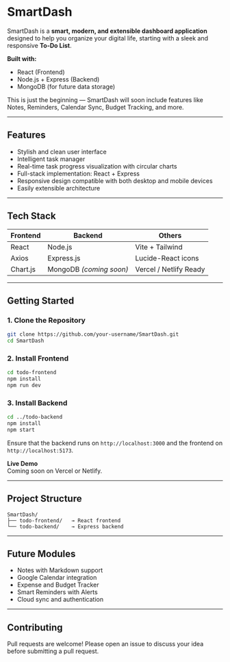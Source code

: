 # SmartDash

SmartDash is a **smart, modern, and extensible dashboard application** designed to help you organize your digital life, starting with a sleek and responsive **To-Do List**.

**Built with:**
- React (Frontend)
- Node.js + Express (Backend)
- MongoDB (for future data storage)

This is just the beginning — SmartDash will soon include features like Notes, Reminders, Calendar Sync, Budget Tracking, and more.

---

## Features

- Stylish and clean user interface
- Intelligent task manager
- Real-time task progress visualization with circular charts
- Full-stack implementation: React + Express
- Responsive design compatible with both desktop and mobile devices
- Easily extensible architecture

---

## Tech Stack

| Frontend    | Backend     | Others         |
|-------------|-------------|----------------|
| React       | Node.js     | Vite + Tailwind |
| Axios       | Express.js  | Lucide-React icons |
| Chart.js    | MongoDB *(coming soon)* | Vercel / Netlify Ready |

---

## Getting Started

### 1. Clone the Repository

```bash
git clone https://github.com/your-username/SmartDash.git
cd SmartDash
```

### 2. Install Frontend

```bash
cd todo-frontend
npm install
npm run dev
```

### 3. Install Backend

```bash
cd ../todo-backend
npm install
npm start
```

Ensure that the backend runs on `http://localhost:3000` and the frontend on `http://localhost:5173`.

**Live Demo**  
Coming soon on Vercel or Netlify.

---

## Project Structure

```
SmartDash/
├── todo-frontend/   → React frontend
└── todo-backend/    → Express backend
```

---

## Future Modules

- Notes with Markdown support
- Google Calendar integration
- Expense and Budget Tracker
- Smart Reminders with Alerts
- Cloud sync and authentication

---

## Contributing

Pull requests are welcome! Please open an issue to discuss your idea before submitting a pull request.

